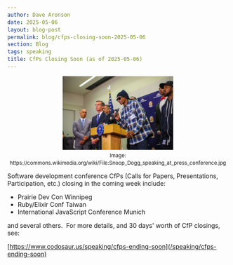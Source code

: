 ```yaml
---
author: Dave Aronson
date: 2025-05-06
layout: blog-post
permalink: blog/cfps-closing-soon-2025-05-06
section: Blog
tags: speaking
title: CfPs Closing Soon (as of 2025-05-06)
---
```


<!-- NOTE TO SELF: grab a new picture and fix the URL, each time -->

<center>
<img src="/assets/img/speaking-at-a-conference.jpg" width="50%">
<br>
<small>Image: https://commons.wikimedia.org/wiki/File:Snoop_Dogg_speaking_at_press_conference.jpg</small>
</center>

Software development conference CfPs
(Calls for Papers, Presentations, Participation, etc.)
closing in the coming week include:

- Prairie Dev Con Winnipeg
- Ruby/Elixir Conf Taiwan
- International JavaScript Conference Munich

and several others.&nbsp;
For more details, and 30 days' worth of CfP closings, see:

[https://www.codosaur.us/speaking/cfps-ending-soon](/speaking/cfps-ending-soon)
